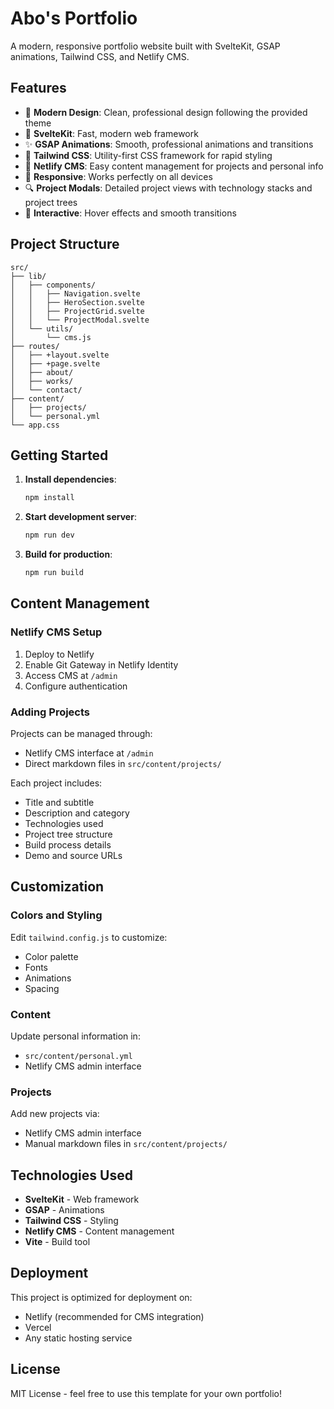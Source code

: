 # Abo's Portfolio

A modern, responsive portfolio website built with SvelteKit, GSAP animations, Tailwind CSS, and Netlify CMS.

## Features

- 🎨 **Modern Design**: Clean, professional design following the provided theme
- 🚀 **SvelteKit**: Fast, modern web framework
- ✨ **GSAP Animations**: Smooth, professional animations and transitions
- 🎯 **Tailwind CSS**: Utility-first CSS framework for rapid styling
- 📝 **Netlify CMS**: Easy content management for projects and personal info
- 📱 **Responsive**: Works perfectly on all devices
- 🔍 **Project Modals**: Detailed project views with technology stacks and project trees
- 🌟 **Interactive**: Hover effects and smooth transitions

## Project Structure

```
src/
├── lib/
│   ├── components/
│   │   ├── Navigation.svelte
│   │   ├── HeroSection.svelte
│   │   ├── ProjectGrid.svelte
│   │   └── ProjectModal.svelte
│   └── utils/
│       └── cms.js
├── routes/
│   ├── +layout.svelte
│   ├── +page.svelte
│   ├── about/
│   ├── works/
│   └── contact/
├── content/
│   ├── projects/
│   └── personal.yml
└── app.css
```

## Getting Started

1. **Install dependencies**:
   ```bash
   npm install
   ```

2. **Start development server**:
   ```bash
   npm run dev
   ```

3. **Build for production**:
   ```bash
   npm run build
   ```

## Content Management

### Netlify CMS Setup

1. Deploy to Netlify
2. Enable Git Gateway in Netlify Identity
3. Access CMS at `/admin`
4. Configure authentication

### Adding Projects

Projects can be managed through:
- Netlify CMS interface at `/admin`
- Direct markdown files in `src/content/projects/`

Each project includes:
- Title and subtitle
- Description and category
- Technologies used
- Project tree structure
- Build process details
- Demo and source URLs

## Customization

### Colors and Styling

Edit `tailwind.config.js` to customize:
- Color palette
- Fonts
- Animations
- Spacing

### Content

Update personal information in:
- `src/content/personal.yml`
- Netlify CMS admin interface

### Projects

Add new projects via:
- Netlify CMS admin interface
- Manual markdown files in `src/content/projects/`

## Technologies Used

- **SvelteKit** - Web framework
- **GSAP** - Animations
- **Tailwind CSS** - Styling
- **Netlify CMS** - Content management
- **Vite** - Build tool

## Deployment

This project is optimized for deployment on:
- Netlify (recommended for CMS integration)
- Vercel
- Any static hosting service

## License

MIT License - feel free to use this template for your own portfolio!
